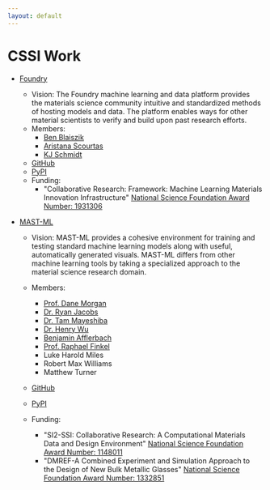```yaml
---
layout: default
---
```


# CSSI Work

- [Foundry](https://app.gitbook.com/@ai-materials-and-chemistry/s/foundry/v/docs/)
  - Vision: The Foundry machine learning and data platform provides the materials science community intuitive and standardized methods of hosting models and data. The platform enables ways for other material scientists to verify and build upon past research efforts.
  - Members:
    - [Ben Blaiszik](https://labs.globus.org/people.html)
    - [Aristana Scourtas](https://labs.globus.org/people.html)
    - [KJ Schmidt](https://labs.globus.org/people.html)
  - [GitHub](https://github.com/MLMI2-CSSI/foundry)
  - [PyPI](https://pypi.org/project/foundry-ml/)
  - Funding:
    - "Collaborative Research: Framework: Machine Learning Materials Innovation Infrastructure" [National Science Foundation Award Number: 1931306](https://www.nsf.gov/awardsearch/showAward?AWD_ID=1931306&HistoricalAwards=false)

- [MAST-ML](https://mastmldocs.readthedocs.io/en/latest/)
  - Vision: MAST-ML provides a cohesive environment for training and testing standard machine learning models along with useful, automatically generated visuals. MAST-ML differs from other machine learning tools by taking a specialized approach to the material science research domain.
  - Members:
    - [Prof. Dane Morgan](https://directory.engr.wisc.edu/mse/faculty/morgan_dane)
    - [Dr. Ryan Jacobs](https://matmodel.engr.wisc.edu/members/)
    - [Dr. Tam Mayeshiba](https://www.library.wisc.edu/about/directory/staff-page/tam-mayeshiba/)
    - [Dr. Henry Wu](https://matmodel.engr.wisc.edu/members/cmg-alumni/)
    - [Benjamin Afflerbach](https://matmodel.engr.wisc.edu/members/)
    - [Prof. Raphael Finkel](https://www.engr.uky.edu/directory/finkel-raphael)
    - Luke Harold Miles
    - Robert Max Williams
    - Matthew Turner

  - [GitHub](https://github.com/uw-cmg/MAST-ML)
  - [PyPI](https://pypi.org/project/mastml/)
  - Funding:
    - "SI2-SSI: Collaborative Research: A Computational Materials Data and Design Environment" [National Science Foundation Award Number: 1148011](https://www.nsf.gov/awardsearch/showAward?AWD_ID=1148011)
    - "DMREF-A Combined Experiment and Simulation Approach to the Design of New Bulk Metallic Glasses" [National Science Foundation Award Number: 1332851](https://www.nsf.gov/awardsearch/showAward?AWD_ID=1332851)

